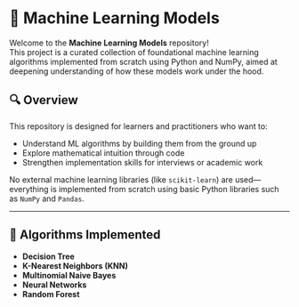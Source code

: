 # 🧠 Machine Learning Models

Welcome to the **Machine Learning Models** repository!  
This project is a curated collection of foundational machine learning algorithms implemented from scratch using Python and NumPy, aimed at deepening understanding of how these models work under the hood.


## 🔍 Overview

This repository is designed for learners and practitioners who want to:

- Understand ML algorithms by building them from the ground up
- Explore mathematical intuition through code
- Strengthen implementation skills for interviews or academic work

No external machine learning libraries (like `scikit-learn`) are used—everything is implemented from scratch using basic Python libraries such as `NumPy` and `Pandas`.

---

## 🧮 Algorithms Implemented

- **Decision Tree**
- **K-Nearest Neighbors (KNN)**
- **Multinomial Naive Bayes**
- **Neural Networks**
- **Random Forest**




